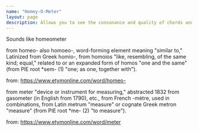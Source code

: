```yaml
---
name: "Homey-O-Meter"
layout: page
description: Allows you to see the consonance and quality of chords and scales so that you can explore ideas while making music.
---
```


Sounds like homeometer 

from homeo-
also homoeo-, word-forming element meaning "similar to," Latinized from Greek homio-, from homoios "like, resembling, of the same kind; equal," related to or an expanded form of homos "one and the same" (from PIE root *sem- (1) "one; as one, together with").

from: https://www.etymonline.com/word/homeo-


from meter
"device or instrument for measuring," abstracted 1832 from gasometer (in English from 1790), etc., from French -mètre, used in combinations, from Latin metrum "measure" or cognate Greek metron "measure" (from PIE root *me- (2) "to measure").

from: https://www.etymonline.com/word/meter
